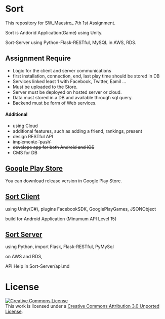 # Sort
This repository for SW_Maestro_ 7th 1st Assignment.

Sort is Andorid Application(Game) using Unity.

Sort-Server using Python-Flask-RESTful, MySQL in AWS, RDS.

## Assignment Require
- Logic for the client and server communications
- first installation, connection, end, last play time should be stored in DB
- Services linked least 1 with Facebook, Twitter, Eamil ... 
- Must be uploaded to the Store.
- Server must be deployed on hosted server or cloud.
- Data must stored in a DB and available through sql query.
- Backend must be form of Web services.

#### Additional
- using Cloud
- additional features, such as adding a friend, rankings, present
- design RESTful API
- ~~implemente 'push'~~
- ~~develope app for both Android and iOS~~
- CMS for DB

## [Google Play Store](https://play.google.com/store/apps/details?id=com.MaybeStudio.Sort)
You can download release version in Google Play Store.


## [Sort Client](https://github.com/MaybeS/Sort/blob/master/Sort/README.md)
using Unity(C#), plugins FacebookSDK, GooglePlayGames, JSONObject

build for Android Application (Minumum API Level 15)


## [Sort Server](https://github.com/MaybeS/Sort/blob/master/Sort-Server/README.md)
using Python, import Flask, Flask-RESTful, PyMySql

on AWS and RDS,

API Help  in Sort-Server/api.md

# License
<a rel="license" href="http://creativecommons.org/licenses/by/3.0/"><img alt="Creative Commons License" style="border-width:0" src="https://i.creativecommons.org/l/by/3.0/88x31.png" /></a><br />This work is licensed under a <a rel="license" href="http://creativecommons.org/licenses/by/3.0/">Creative Commons Attribution 3.0 Unported License</a>.
